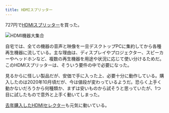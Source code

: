 ```yaml
---
title: HDMIスプリッター
---
```


727円で[HDMIスプリッター](https://www.amazon.co.jp/dp/B00KNJ871C)を買った。

![](https://i.imgur.com/q7SDjkNh.jpg "HDMI機器大集合")

自宅では、全ての機器の音声と映像を一旦デスクトップPCに集約してから各種再生機器に流している。主な理由は、ディスプレイやプロジェクター、スピーカーやヘッドホンなど、複数の再生機器を用途や状況に応じて使い分けるためだ。このHDMIスプリッターは、そういう要件の中で必要になった。

見るからに怪しい製品だが、安価で手に入った上、必要十分に動作している。購入したのは2020年10月頃だが、今は値段が変わっているようだ。恐らく上手く動かないだろうから何種類か、まずは安いものから試そうと思っていたが、1つ目に試したもので意外と上手く動いてしまった。

[去年購入したHDMIセレクター](/articles/2019-12-14-hdmi-selector)も元気に動いている。
